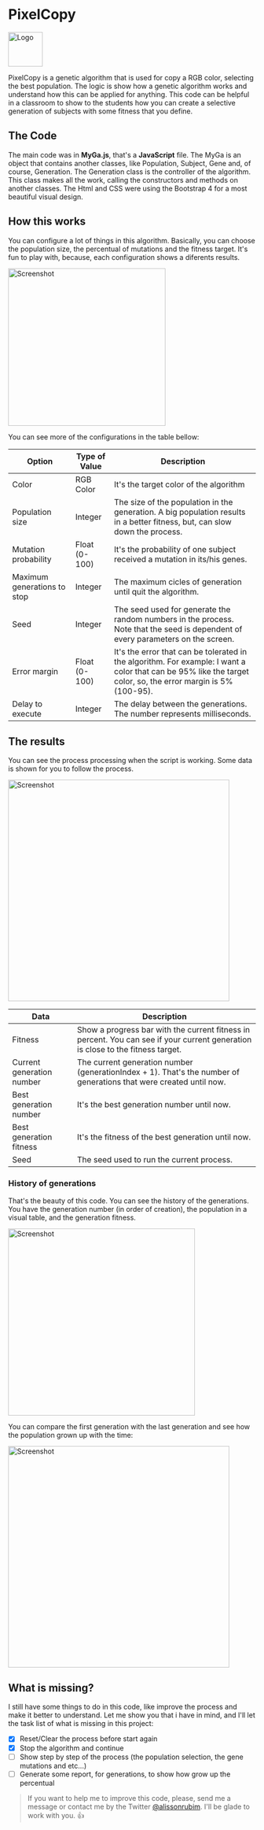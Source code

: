 # PixelCopy
<img src="https://github.com/alissonrubim/PixelCopy/blob/master/Sourcecode/img/logo_small.png" alt="Logo" width="70"/>

PixelCopy is a genetic algorithm that is used for copy a RGB color, selecting the best population. The logic is show how a genetic algorithm works and understand how this can be applied for anything. This code can be helpful in a classroom to show to the students how you can create a selective generation of subjects with some fitness that you define.

## The Code
The main code was in **MyGa.js**, that's a **JavaScript** file. The MyGa is an object that contains another classes, like Population, Subject, Gene and, of course, Generation. The Generation class is the controller of the algorithm. This class makes all the work, calling the constructors and methods on another classes.
The Html and CSS were using the Bootstrap 4 for a most beautiful visual design.

## How this works
You can configure a lot of things in this algorithm. Basically, you can choose the population size, the percentual of mutations and the fitness target. It's fun to play with, because, each configuration shows a diferents results.

<img src="https://github.com/alissonrubim/PixelCopy/blob/master/Screenshots/configuration_screenshot.png" alt="Screenshot" width="320"/>

You can see more of the configurations in the table bellow:
 
Option | Type of Value | Description
------------ | ------------- | ------------
Color | RGB Color | It's the target color of the algorithm
Population size | Integer | The size of the population in the generation. A big population results in a better fitness, but, can slow down the process. 
Mutation probability | Float (0-100) | It's the probability of one subject received a mutation in its/his genes.
Maximum generations to stop | Integer | The maximum cicles of generation until quit the algorithm.
Seed | Integer | The seed used for generate the random numbers in the process. Note that the seed is dependent of every parameters on the screen. 
Error margin | Float (0-100) | It's the error that can be tolerated in the algorithm. For example: I want a color that can be 95% like the target color, so, the error margin is 5% (100-95).
Delay to execute | Integer | The delay between the generations. The number represents milliseconds. 

## The results
You can see the process processing when the script is working. Some data is shown for you to follow the process.

<img src="https://github.com/alissonrubim/PixelCopy/blob/master/Screenshots/result_screenshot.png" alt="Screenshot" width="450"/>


Data | Description
------------ | -------------
Fitness | Show a progress bar with the current fitness in percent. You can see if your current generation is close to the fitness target.
Current generation number | The current generation number (generationIndex + 1). That's the number of generations that were created until now.
Best generation number | It's the best generation number until now.
Best generation fitness | It's the fitness of the best generation until now.
Seed | The seed used to run the current process.

### History of generations
That's the beauty of this code. You can see the history of the generations. You have the generation number (in order of creation), the population in a visual table, and the generation fitness.

<img src="https://github.com/alissonrubim/PixelCopy/blob/master/Screenshots/history_screenshot.png" alt="Screenshot" width="380"/>

You can compare the first generation with the last generation and see how the population grown up with the time:

<img src="https://github.com/alissonrubim/PixelCopy/blob/master/Screenshots/first_vs_last_screenshot.png" alt="Screenshot" width="450"/>

## What is missing?
I still have some things to do in this code, like improve the process and make it better to understand. Let me show you that i have in mind, and I'll let the task list of what is missing in this project:

- [X] Reset/Clear the process before start again
- [X] Stop the algorithm and continue
- [ ] Show step by step of the process (the population selection, the gene mutations and etc...)
- [ ] Generate some report, for generations, to show how grow up the percentual

> If you want to help me to improve this code, please, send me a message or contact me by the Twitter [@alissonrubim](http://twitter.com/alissonrubim). I'll be glade to work with you. :+1:
